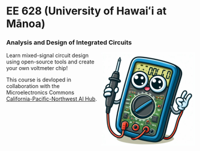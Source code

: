 # EE 628 (University of Hawaiʻi at Mānoa)

### Analysis and Design of Integrated Circuits

<img align="right" width="250" height="250" src="/img/voltmeter.jpeg">

Learn mixed-signal circuit design using open-source tools and create your own voltmeter chip!

This course is devloped in collaboration with the Microelectronics Commons [California-Pacific-Northwest AI Hub](https://microelectronicscommons.org/connect/california-pacific-northwest-ai-hardware-hub-northwest-ai-hub/).
